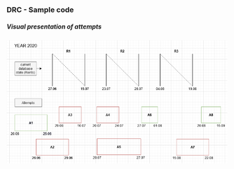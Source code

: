 <h3>DRC - Sample code</h3>

<h5>Visual presentation of attempts</h5>

<p align="center"><img src="https://raw.githubusercontent.com/trolit/dates-range-check-example/master/drs-graphic.png" width="800" alt="Visual presentation of attempts"></p>
